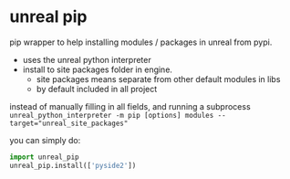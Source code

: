 # unreal pip
pip wrapper to help installing modules / packages in unreal from pypi.

- uses the unreal python interpreter
- install to site packages folder in engine. 
  - site packages means separate from other default modules in libs
  - by default included in all project

instead of manually filling in all fields, and running a subprocess
`unreal_python_interpreter -m pip [options] modules --target="unreal_site_packages"`

you can simply do:
```python
import unreal_pip
unreal_pip.install(['pyside2'])
```
